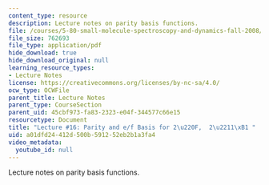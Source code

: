 ```yaml
---
content_type: resource
description: Lecture notes on parity basis functions.
file: /courses/5-80-small-molecule-spectroscopy-and-dynamics-fall-2008/a01dfd24412d500b591252eb2b1a3fa4_16_580ln_fa08.pdf
file_size: 762693
file_type: application/pdf
hide_download: true
hide_download_original: null
learning_resource_types:
- Lecture Notes
license: https://creativecommons.org/licenses/by-nc-sa/4.0/
ocw_type: OCWFile
parent_title: Lecture Notes
parent_type: CourseSection
parent_uid: 45cbf973-fa83-2323-e04f-344577c66e15
resourcetype: Document
title: "Lecture #16: Parity and e/f Basis for 2\u220F,  2\u2211\xB1 "
uid: a01dfd24-412d-500b-5912-52eb2b1a3fa4
video_metadata:
  youtube_id: null
---
```

Lecture notes on parity basis functions.